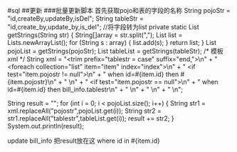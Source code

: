 #sql
##更新
###批量更新脚本
首先获取pojo和表的字段的名称
String pojoStr = "id,createBy,updateBy,isDel";
String tableStr = "id,create_by,update_by,is_del";
//将字段转为list
private static List<String> getStrings(String str) {
	String[]array = str.split(",");
	List<String> list = Lists.newArrayList();
	for (String s : array) {
		list.add(s);
	}
	return list;
}
List<String> pojoList = getStrings(pojoStr);
List<String> tableList = getStrings(tableStr);
/* 模板xml */
String xml = "<trim prefix=\"tablestr = case\" suffix=\"end,\">\n" +
				"                <foreach collection=\"list\" item=\"item\" index=\"index\">\n" +
				"                    <if test=\"item.pojostr != null\">\n" +
				"                        when id=#{item.id} then #{item.pojostr}\n" +
				"                    </if>\n" +
				"                    <if test=\"item.pojostr == null\">\n" +
				"                        when id=#{item.id} then bill_info.tablestr\n" +
				"                    </if>\n" +
				"                </foreach>\n" +
				"            </trim>\n";
				
String result = "";
for (int i = 0; i < pojoList.size(); i++) {
	String str1 = xml.replaceAll("pojostr",pojoList.get(i));
	String str2 = str1.replaceAll("tablestr",tableList.get(i));
	result += str2;
}
System.out.println(result);

<update id="updateBillInfoList" parameterType="list">
        update bill_info
        <trim prefix="set" suffixOverrides=",">
        把result放在这
        </trim>
        where id in
        <foreach collection="list" item="item" index="index" separator="," open="(" close=")">
            #{item.id}
        </foreach>
</update>
